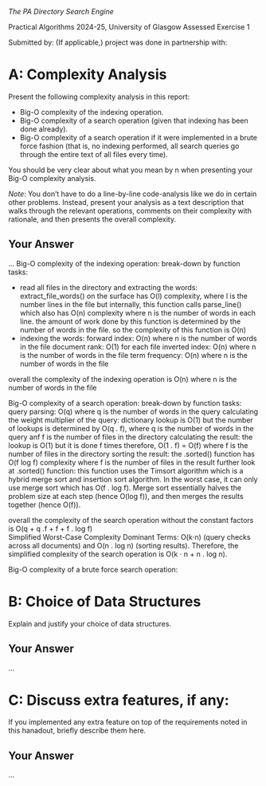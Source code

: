 *The PA Directory Search Engine*

Practical Algorithms 2024-25, University of Glasgow
Assessed Exercise 1

Submitted by: 
(If applicable,) project was done in partnership with: 

# A: Complexity Analysis
Present the following complexity analysis in this report:

+ Big-O complexity of the indexing operation.
+ Big-O complexity of a search operation (given that indexing has been done already).
+ Big-O complexity of a search operation if it were implemented in a brute force fashion (that is, no indexing performed, all search queries go through the entire text of all files every time).

You should be very clear about what you mean by n when presenting your Big-O complexity analysis.

_Note_: You don’t have to do a line-by-line code-analysis like we do in certain other problems. Instead, present your analysis as a text description that walks through the relevant operations, comments on their complexity with rationale, and then presents the overall complexity.

## Your Answer
...
Big-O complexity of the indexing operation:
break-down by function tasks:
- read all files in the directory and extracting the words:
extract_file_words() on the surface has O(l) complexity, where l is the number lines in the file but internally, this function calls parse_line() which also has O(n) complexity where n is the number of words in each line. the amount of work done by this function is determined by the number of words in the file. so the complexity of this function is O(n)
- indexing the words:
forward index: O(n) where n is the number of words in the file
document rank: O(1) for each file
inverted index: O(n) where n is the number of words in the file
term frequency: O(n) where n is the number of words in the file

overall the complexity of the indexing operation is O(n) where n is the number of words in the file



Big-O complexity of a search operation:
break-down by function tasks:
query parsing: O(q) where q is the number of words in the query
calculating the weight multiplier of the query: dictionary lookup is O(1) but the number of lookups is determined by O(q . f), where q is the number of words in the query anf f is the number of files in the directory
calculating the result: the lookup is O(1) but it is done f times therefore, O(1 . f) = O(f) where f is the number of files in the directory
sorting the result: the .sorted() function has O(f log f) complexity where f is the number of files in the result
    further look at .sorted() function:
    this function uses the Timsort algorithm which is a hybrid merge sort and insertion sort algorithm. In the worst case, it can only use merge sort which has O(f . log f). 
    Merge sort essentially halves the problem size at each step (hence O(log f)), and then merges the results together (hence O(f)).

overall the complexity of the search operation without the constant factors is
 O(q + q .f + f + f . log f)  
 Simplified Worst-Case Complexity
Dominant Terms: 
O(k⋅n) (query checks across all documents) and O(n . log n) (sorting results).
Therefore, the simplified complexity of the search operation is O(k ⋅ n + n . log n).

Big-O complexity of a brute force search operation: 


# B: Choice of Data Structures
Explain and justify your choice of data structures.

## Your Answer
...


# C: Discuss extra features, if any:
If you implemented any extra feature on top of the requirements noted in this hanadout, briefly describe them here.

## Your Answer
...
